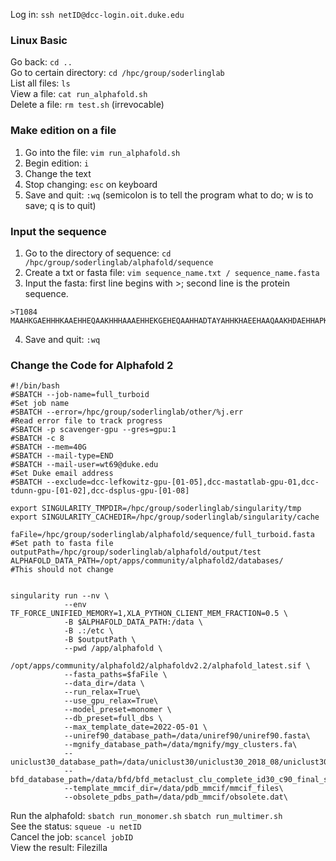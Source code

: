 Log in: `ssh netID@dcc-login.oit.duke.edu`

### Linux Basic
Go back: `cd ..`  
Go to certain directory: `cd /hpc/group/soderlinglab`  
List all files: `ls`  
View a file: `cat run_alphafold.sh`  
Delete a file: `rm test.sh` (irrevocable)

### Make edition on a file
1.	Go into the file: `vim run_alphafold.sh`  
2.	Begin edition: `i`
3.	Change the text
4.	Stop changing: `esc` on keyboard
5.	Save and quit: `:wq` (semicolon is to tell the program what to do; w is to save; q is to quit)

### Input the sequence
1.	Go to the directory of sequence: `cd  /hpc/group/soderlinglab/alphafold/sequence`
2.	Create a txt or fasta file: `vim sequence_name.txt / sequence_name.fasta`
3.	Input the fasta: first line begins with >; second line is the protein sequence.

```
>T1084
MAAHKGAEHHHKAAEHHEQAAKHHHAAAEHHEKGEHEQAAHHADTAYAHHKHAEEHAAQAAKHDAEHHAPKPH
```

4.	Save and quit: `:wq`

### Change the Code for Alphafold 2

```
#!/bin/bash
#SBATCH --job-name=full_turboid                                           #Set job name
#SBATCH --error=/hpc/group/soderlinglab/other/%j.err                 #Read error file to track progress
#SBATCH -p scavenger-gpu --gres=gpu:1
#SBATCH -c 8
#SBATCH --mem=40G
#SBATCH --mail-type=END
#SBATCH --mail-user=wt69@duke.edu                                    #Set Duke email address
#SBATCH --exclude=dcc-lefkowitz-gpu-[01-05],dcc-mastatlab-gpu-01,dcc-tdunn-gpu-[01-02],dcc-dsplus-gpu-[01-08]

export SINGULARITY_TMPDIR=/hpc/group/soderlinglab/singularity/tmp
export SINGULARITY_CACHEDIR=/hpc/group/soderlinglab/singularity/cache

faFile=/hpc/group/soderlinglab/alphafold/sequence/full_turboid.fasta      #Set path to fasta file
outputPath=/hpc/group/soderlinglab/alphafold/output/test
ALPHAFOLD_DATA_PATH=/opt/apps/community/alphafold2/databases/        #This should not change


singularity run --nv \
            --env TF_FORCE_UNIFIED_MEMORY=1,XLA_PYTHON_CLIENT_MEM_FRACTION=0.5 \
            -B $ALPHAFOLD_DATA_PATH:/data \
            -B .:/etc \
            -B $outputPath \
            --pwd /app/alphafold \
            /opt/apps/community/alphafold2/alphafoldv2.2/alphafold_latest.sif \
            --fasta_paths=$faFile \
            --data_dir=/data \
            --run_relax=True\
            --use_gpu_relax=True\
            --model_preset=monomer \
            --db_preset=full_dbs \
            --max_template_date=2022-05-01 \
            --uniref90_database_path=/data/uniref90/uniref90.fasta\
            --mgnify_database_path=/data/mgnify/mgy_clusters.fa\
            --uniclust30_database_path=/data/uniclust30/uniclust30_2018_08/uniclust30_2018_08\
            --bfd_database_path=/data/bfd/bfd_metaclust_clu_complete_id30_c90_final_seq.sorted_opt\
            --template_mmcif_dir=/data/pdb_mmcif/mmcif_files\
            --obsolete_pdbs_path=/data/pdb_mmcif/obsolete.dat\
```

Run the alphafold: `sbatch run_monomer.sh` `sbatch run_multimer.sh`  
See the status: `squeue -u netID`  
Cancel the job: `scancel jobID`  
View the result: Filezilla  
